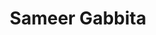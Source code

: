 ---
layout: page
title: Sameer Gabbita
img: https://karchinlab.org/wp-content/uploads/2024/02/Sameer-scaled-e1708449150193-1536x1536.jpg
redirect_url: https://jlevy44.github.io/levylab/people/HS_Sameer_Gabbita/
type: Graduates
description: Johns Hopkins
---